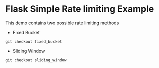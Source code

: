 # Flask Simple Rate limiting Example


This demo contains two possible rate limiting methods

- Fixed Bucket

```
git checkout fixed_bucket
```

- Sliding Window

```
git checkout sliding_window
```
